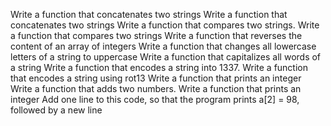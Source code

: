 Write a function that concatenates two strings
Write a function that concatenates two strings
Write a function that compares two strings.
Write a function that compares two strings
Write a function that reverses the content of an array of integers
Write a function that changes all lowercase letters of a string to uppercase
Write a function that capitalizes all words of a string
Write a function that encodes a string into 1337.
Write a function that encodes a string using rot13
Write a function that prints an integer
Write a function that adds two numbers.
Write a function that prints an integer
Add one line to this code, so that the program prints a[2] = 98, followed by a new line
